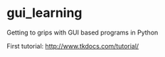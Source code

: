 # gui_learning
Getting to grips with GUI based programs in Python

First tutorial: http://www.tkdocs.com/tutorial/
